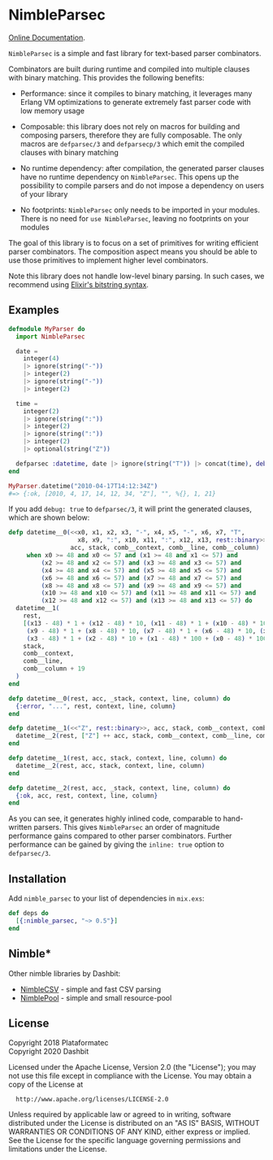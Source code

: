 # NimbleParsec

[Online Documentation](https://hexdocs.pm/nimble_parsec).

<!-- MDOC !-->

`NimbleParsec` is a simple and fast library for text-based parser
combinators.

Combinators are built during runtime and compiled into multiple
clauses with binary matching. This provides the following benefits:

  * Performance: since it compiles to binary matching, it leverages
    many Erlang VM optimizations to generate extremely fast parser
    code with low memory usage

  * Composable: this library does not rely on macros for building and
    composing parsers, therefore they are fully composable. The only
    macros are `defparsec/3` and `defparsecp/3` which emit the compiled
    clauses with  binary matching

  * No runtime dependency: after compilation, the generated parser
    clauses have no runtime dependency on `NimbleParsec`. This opens up
    the possibility to compile parsers and do not impose a dependency on
    users of your library

  * No footprints: `NimbleParsec` only needs to be imported in your modules.
    There is no need for `use NimbleParsec`, leaving no footprints on your
    modules

The goal of this library is to focus on a set of primitives for writing
efficient parser combinators. The composition aspect means you should be
able to use those primitives to implement higher level combinators.

Note this library does not handle low-level binary parsing. In such cases,
we recommend using [Elixir's bitstring syntax](https://hexdocs.pm/elixir/Kernel.SpecialForms.html#%3C%3C%3E%3E/1).

## Examples

```elixir
defmodule MyParser do
  import NimbleParsec

  date =
    integer(4)
    |> ignore(string("-"))
    |> integer(2)
    |> ignore(string("-"))
    |> integer(2)

  time =
    integer(2)
    |> ignore(string(":"))
    |> integer(2)
    |> ignore(string(":"))
    |> integer(2)
    |> optional(string("Z"))

  defparsec :datetime, date |> ignore(string("T")) |> concat(time), debug: true
end

MyParser.datetime("2010-04-17T14:12:34Z")
#=> {:ok, [2010, 4, 17, 14, 12, 34, "Z"], "", %{}, 1, 21}
```

If you add `debug: true` to `defparsec/3`, it will print the generated
clauses, which are shown below:

```elixir
defp datetime__0(<<x0, x1, x2, x3, "-", x4, x5, "-", x6, x7, "T",
                   x8, x9, ":", x10, x11, ":", x12, x13, rest::binary>>,
                 acc, stack, comb__context, comb__line, comb__column)
     when x0 >= 48 and x0 <= 57 and (x1 >= 48 and x1 <= 57) and
         (x2 >= 48 and x2 <= 57) and (x3 >= 48 and x3 <= 57) and
         (x4 >= 48 and x4 <= 57) and (x5 >= 48 and x5 <= 57) and
         (x6 >= 48 and x6 <= 57) and (x7 >= 48 and x7 <= 57) and
         (x8 >= 48 and x8 <= 57) and (x9 >= 48 and x9 <= 57) and
         (x10 >= 48 and x10 <= 57) and (x11 >= 48 and x11 <= 57) and
         (x12 >= 48 and x12 <= 57) and (x13 >= 48 and x13 <= 57) do
  datetime__1(
    rest,
    [(x13 - 48) * 1 + (x12 - 48) * 10, (x11 - 48) * 1 + (x10 - 48) * 10,
     (x9 - 48) * 1 + (x8 - 48) * 10, (x7 - 48) * 1 + (x6 - 48) * 10, (x5 - 48) * 1 + (x4 - 48) * 10,
     (x3 - 48) * 1 + (x2 - 48) * 10 + (x1 - 48) * 100 + (x0 - 48) * 1000] ++ acc,
    stack,
    comb__context,
    comb__line,
    comb__column + 19
  )
end

defp datetime__0(rest, acc, _stack, context, line, column) do
  {:error, "...", rest, context, line, column}
end

defp datetime__1(<<"Z", rest::binary>>, acc, stack, comb__context, comb__line, comb__column) do
  datetime__2(rest, ["Z"] ++ acc, stack, comb__context, comb__line, comb__column + 1)
end

defp datetime__1(rest, acc, stack, context, line, column) do
  datetime__2(rest, acc, stack, context, line, column)
end

defp datetime__2(rest, acc, _stack, context, line, column) do
  {:ok, acc, rest, context, line, column}
end
```

As you can see, it generates highly inlined code, comparable to
hand-written parsers. This gives `NimbleParsec` an order of magnitude
performance gains compared to other parser combinators. Further performance
can be gained by giving the `inline: true` option to `defparsec/3`.

<!-- MDOC !-->

## Installation

Add `nimble_parsec` to your list of dependencies in `mix.exs`:

```elixir
def deps do
  [{:nimble_parsec, "~> 0.5"}]
end
```

## Nimble*

Other nimble libraries by Dashbit:

  * [NimbleCSV](https://github.com/dashbitco/nimble_csv) - simple and fast CSV parsing
  * [NimblePool](https://github.com/dashbitco/nimble_pool) - simple and small resource-pool

## License

Copyright 2018 Plataformatec \
Copyright 2020 Dashbit

  Licensed under the Apache License, Version 2.0 (the "License");
  you may not use this file except in compliance with the License.
  You may obtain a copy of the License at

      http://www.apache.org/licenses/LICENSE-2.0

  Unless required by applicable law or agreed to in writing, software
  distributed under the License is distributed on an "AS IS" BASIS,
  WITHOUT WARRANTIES OR CONDITIONS OF ANY KIND, either express or implied.
  See the License for the specific language governing permissions and
  limitations under the License.
